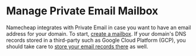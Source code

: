 # Manage Private Email Mailbox

Namecheap integrates with Private Email in case you want to have an email address for your domain. To start, [create a mailbox](https://www.namecheap.com/support/knowledgebase/article.aspx/1049/2215/how-to-create-namecheap-private-email-mailbox). If your domain's DNS records stored in a third-party such as Google Cloud Platform (GCP), you should take care to [store your email records there](https://www.namecheap.com/support/knowledgebase/article.aspx/1340/2176/namecheap-private-email-records-for-domains-with-thirdparty-dns) as well.
